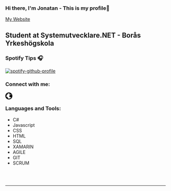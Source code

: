 ### Hi there, I'm Jonatan - This is my profile👋

[My Website](https://exemplarisk.github.io)

## Student at Systemutvecklare.NET - Borås Yrkeshögskola

### Spotify Tips 🎧
[![spotify-github-profile](https://spotify-github-profile.vercel.app/api/view?uid=jonatan.1996&cover_image=true)](https://github.com/kittinan/spotify-github-profile)

### Connect with me:

[<img align="left" alt="https://jzqc07.github.io" width="22px" src="https://raw.githubusercontent.com/iconic/open-iconic/master/svg/globe.svg" />][website]

<br />

### Languages and Tools:

- C#
- Javascript
- CSS
- HTML
- SQL
- XAMARIN
- AGILE
- GIT
- SCRUM

<br />
<br />

---

[website]: https://exemplarisk.github.io
[linkedin]: https://www.linkedin.com/in/jonatan-schultz-777257105
